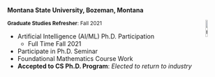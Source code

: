 <p style="font-size: 1em; font-weight: bold;">Montana State University, Bozeman, Montana</p>
<img src="images/msu_logo.png" alt="msu_logo" style="width:10%; float: right;">
<p style="font-size: 0.85em;"><b>Graduate Studies Refresher</b>: Fall 2021</p>
<p style="font-size: 0.75em;">

- Artificial Intelligence (AI/ML) Ph.D. Participation
  - Full Time Fall 2021
- Participate in Ph.D. Seminar
- Foundational Mathematics Course Work
- **Accepted to CS Ph.D. Program**: _Elected to return to industry_

</p>
